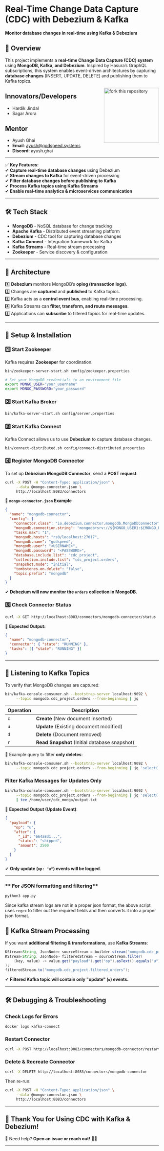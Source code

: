 # **Real-Time Change Data Capture (CDC) with Debezium & Kafka**
**Monitor database changes in real-time using Kafka & Debezium**  

## **📌 Overview**
This project implements a **real-time Change Data Capture (CDC) system** using **MongoDB, Kafka, and Debezium**. Inspired by Hasura’s GraphQL subscriptions, this system enables event-driven architectures by capturing **database changes** (INSERT, UPDATE, DELETE) and publishing them to Kafka topics.

<img align="right" width="180" src="public/image.png" alt="fork this repository" />

## **Innovators/Developers​**
- Hardik Jindal 
- Sagar Arora 

## **Mentor**
- Ayush Ghai 
- **Email**: ayush@godspeed.systems
- **Discord**: ayush.ghai

---

✅ **Key Features:**  
✔ **Capture real-time database changes** using Debezium  
✔ **Stream changes to Kafka** for event-driven processing  
✔ **Filter database changes before publishing to Kafka**  
✔ **Process Kafka topics using Kafka Streams**  
✔ **Enable real-time analytics & microservices communication**  

---

## **🛠 Tech Stack**
- **MongoDB** - NoSQL database for change tracking  
- **Apache Kafka** - Distributed event streaming platform  
- **Debezium** - CDC tool for capturing database changes  
- **Kafka Connect** - Integration framework for Kafka  
- **Kafka Streams** - Real-time stream processing  
- **Zookeeper** - Service discovery & configuration  

---

## **📖 Architecture**
1️⃣ **Debezium** monitors MongoDB’s **oplog (transaction logs)**.  
2️⃣ Changes are **captured** and **published** to Kafka topics.  
3️⃣ Kafka acts as a **central event bus**, enabling real-time processing.  
4️⃣ Kafka Streams can **filter, transform, and route messages**.  
5️⃣ Applications can **subscribe** to filtered topics for real-time updates.  

---

## **🔧 Setup & Installation**
### **1️⃣ Start Zookeeper**
Kafka requires **Zookeeper** for coordination.
```sh
bin/zookeeper-server-start.sh config/zookeeper.properties
```
```sh
# Set your MongoDB credentials in an environment file
export MONGO_USER="your_username"
export MONGO_PASSWORD="your_password"
```


### **2️⃣ Start Kafka Broker**
```sh
bin/kafka-server-start.sh config/server.properties
```

### **3️⃣ Start Kafka Connect**
Kafka Connect allows us to use **Debezium** to capture database changes.
```sh
bin/connect-distributed.sh config/connect-distributed.properties
```

### **4️⃣ Register MongoDB Connector**
To set up **Debezium MongoDB Connector**, send a **POST request**:
```sh
curl -X POST -H "Content-Type: application/json" \
     --data @mongo-connector.json \
     http://localhost:8083/connectors
```
🔹 **`mongo-connector.json` Example**  
```json
{
  "name": "mongodb-connector",
  "config": {
    "connector.class": "io.debezium.connector.mongodb.MongoDbConnector",
    "mongodb.connection.string": "mongodb+srv://${MONGO_USER}:${MONGO_PASSWORD}@godspeed.tz65a.mongodb.net/",
    "tasks.max": "1",
    "mongodb.hosts": "rs0/localhost:27017",
    "mongodb.name": "godspeed",
    "mongodb.user": "<USERNAME>",
    "mongodb.password": "<PASSWORD>",
    "database.include.list": "cdc_project",
    "collection.include.list": "cdc_project.orders",
    "snapshot.mode": "initial",
    "tombstones.on.delete": "false",
    "topic.prefix": "mongodb"
  }
}
```
✔ **Debezium will now monitor the `orders` collection in MongoDB**.  

### **5️⃣ Check Connector Status**
```sh
curl -X GET http://localhost:8083/connectors/mongodb-connector/status
```
🔹 **Expected Output:**
```json
{
  "name": "mongodb-connector",
  "connector": { "state": "RUNNING" },
  "tasks": [{ "state": "RUNNING" }]
}
```

---

## **📡 Listening to Kafka Topics**
To verify that MongoDB changes are captured:
```sh
bin/kafka-console-consumer.sh --bootstrap-server localhost:9092 \
     --topic mongodb.cdc_project.orders --from-beginning | jq
```
| **Operation** | **Description** |
|--------------|----------------|
| `c`  | **Create** (New document inserted) |
| `u`  | **Update** (Existing document modified) |
| `d`  | **Delete** (Document removed) |
| `r`  | **Read Snapshot** (Initial database snapshot) |

🔹 Example query to filter **only deletes**:
```sh
bin/kafka-console-consumer.sh --bootstrap-server localhost:9092 \
     --topic mongodb.cdc_project.orders --from-beginning | jq 'select(.payload.op == "d")'
```


### **Filter Kafka Messages for Updates Only**
```sh
bin/kafka-console-consumer.sh --bootstrap-server localhost:9092 \
     --topic mongodb.cdc_project.orders --from-beginning | jq 'select(.payload.op == "u")' \
     | tee /home/user/cdc_mongo/output.txt
```
🔹 **Expected Output (Update Event)**:
```json
{
  "payload": {
    "op": "u",
    "after": {
      "_id": "664a8d1...",
      "status": "shipped",
      "amount": 2500
    }
  }
}
```
✔ **Only update (`op: "u"`) events will be logged**.  

---

### ** For JSON formatting and filtering**
```python
python3 app.py
```
Since kafka stream logs are not in a proper json format, the above script uses `regex` to filter out the required fields and then converts it into a proper json format.

## **📜 Kafka Stream Processing**
If you want **additional filtering & transformations**, use **Kafka Streams**:
```java
KStream<String, JsonNode> sourceStream = builder.stream("mongodb.cdc_project.orders");
KStream<String, JsonNode> filteredStream = sourceStream.filter(
    (key, value) -> value.get("payload").get("op").asText().equals("u")
);
filteredStream.to("mongodb.cdc_project.filtered_orders");
```
✔ **Filtered Kafka topic will contain only "update" (`u`) events.**

---

## **🛠 Debugging & Troubleshooting**
### **Check Logs for Errors**
```sh
docker logs kafka-connect
```

### **Restart Connector**
```sh
curl -X POST http://localhost:8083/connectors/mongodb-connector/restart
```

### **Delete & Recreate Connector**
```sh
curl -X DELETE http://localhost:8083/connectors/mongodb-connector
```
Then re-run:
```sh
curl -X POST -H "Content-Type: application/json" \
     --data @mongo-connector.json \
     http://localhost:8083/connectors
```

---

## **🙌 Thank You for Using CDC with Kafka & Debezium!**  
💬 Need help? **Open an issue or reach out!** 🚀🔥  

---
